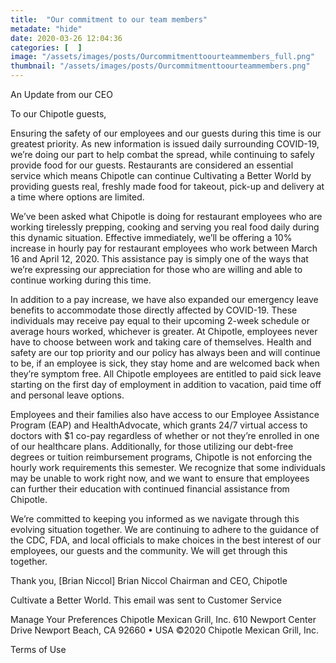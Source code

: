 ```yaml
---
title:  "Our commitment to our team members"
metadate: "hide"
date: 2020-03-26 12:04:36
categories: [  ]
image: "/assets/images/posts/Ourcommitmenttoourteammembers_full.png"
thumbnail: "/assets/images/posts/Ourcommitmenttoourteammembers.png"
---
```



An Update from our CEO‌ ‌ ‌ ‌ ‌ ‌ ‌ ‌ ‌ ‌ ‌ ‌ ‌ ‌ ‌ ‌ ‌ ‌ ‌ ‌ ‌ ‌ ‌ ‌ ‌ ‌ ‌ ‌ ‌ ‌ ‌ ‌ ‌ ‌ ‌ ‌ ‌ ‌ ‌ ‌ ‌ ‌ ‌ ‌ ‌ ‌ ‌ ‌ ‌ ‌ ‌ ‌ ‌ ‌ ‌ ‌ ‌ ‌ ‌ ‌ ‌ ‌ ‌ ‌ ‌ ‌  ‌ ‌ ‌ ‌ ‌ ‌ ‌ ‌ ‌ ‌ ‌ ‌ ‌ ‌ ‌ ‌ ‌ ‌ ‌ ‌ ‌ ‌ ‌ ‌ ‌ ‌ ‌ ‌ ‌ ‌ ‌ ‌ ‌ ‌ ‌ ‌ ‌ ‌ ‌ ‌ ‌ ‌ ‌ ‌ ‌ ‌ ‌ ‌ ‌ ‌ ‌ ‌ ‌ ‌ ‌ ‌ ‌ ‌ ‌ ‌ ‌ ‌ ‌ ‌ ‌ ‌ ‌  ‌ ‌ ‌ ‌ ‌ ‌ ‌ ‌ ‌ ‌ ‌ ‌ ‌ ‌ ‌ ‌ ‌ ‌ ‌ ‌ ‌ ‌ ‌

To our Chipotle guests,

Ensuring the safety of our employees and our guests during this time is our greatest priority. As new information is issued daily surrounding COVID-19, we’re doing our part to help combat the spread, while continuing to safely provide food for our guests. Restaurants are considered an essential service which means Chipotle can continue Cultivating a Better World by providing guests real, freshly made food for takeout, pick-up and delivery at a time where options are limited.

We’ve been asked what Chipotle is doing for restaurant employees who are working tirelessly prepping, cooking and serving you real food daily during this dynamic situation. Effective immediately, we’ll be offering a 10% increase in hourly pay for restaurant employees who work between March 16 and April 12, 2020. This assistance pay is simply one of the ways that we’re expressing our appreciation for those who are willing and able to continue working during this time.

In addition to a pay increase, we have also expanded our emergency leave benefits to accommodate those directly affected by COVID-19. These individuals may receive pay equal to their upcoming 2-week schedule or average hours worked, whichever is greater. At Chipotle, employees never have to choose between work and taking care of themselves. Health and safety are our top priority and our policy has always been and will continue to be, if an employee is sick, they stay home and are welcomed back when they’re symptom free. All Chipotle employees are entitled to paid sick leave starting on the first day of employment in addition to vacation, paid time off and personal leave options.

Employees and their families also have access to our Employee Assistance Program (EAP) and HealthAdvocate, which grants 24/7 virtual access to doctors with $1 co-pay regardless of whether or not they’re enrolled in one of our healthcare plans. Additionally, for those utilizing our debt-free degrees or tuition reimbursement programs, Chipotle is not enforcing the hourly work requirements this semester. We recognize that some individuals may be unable to work right now, and we want to ensure that employees can further their education with continued financial assistance from Chipotle.

We’re committed to keeping you informed as we navigate through this evolving situation together. We are continuing to adhere to the guidance of the CDC, FDA, and local officials to make choices in the best interest of our employees, our guests and the community. We will get through this together.

Thank you,
[Brian Niccol]
Brian Niccol
Chairman and CEO, Chipotle


Cultivate a Better World.
This email was sent to
Customer Service

Manage Your Preferences
Chipotle Mexican Grill, Inc.
610 Ne﻿wport Center Dri﻿ve
Newport B﻿each, CA 92660 • USA
©2020 Chipotle Mexican Grill, Inc.

Terms of Use


